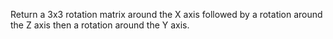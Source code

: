 Return a 3x3 rotation matrix around the X axis followed by a rotation around the Z axis then a rotation around the Y axis.